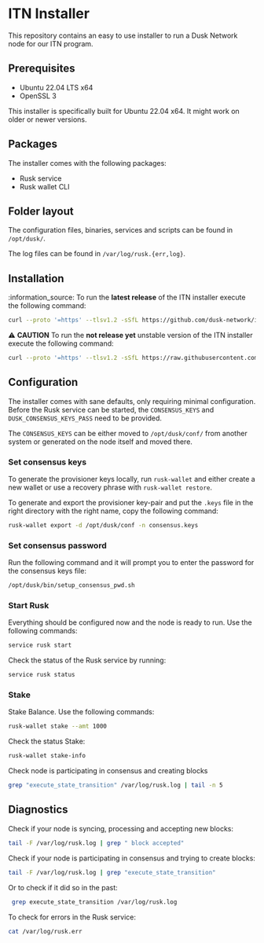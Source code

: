 # ITN Installer

This repository contains an easy to use installer to run a Dusk Network node for our ITN program.

## Prerequisites

* Ubuntu 22.04 LTS x64
* OpenSSL 3

This installer is specifically built for Ubuntu 22.04 x64. It might work on older or newer versions.

## Packages

The installer comes with the following packages:

* Rusk service
* Rusk wallet CLI

## Folder layout

The configuration files, binaries, services and scripts can be found in `/opt/dusk/`.

The log files can be found in `/var/log/rusk.{err,log}`.

## Installation

:information\_source: To run the **latest release** of the ITN installer execute the following command:

```sh
curl --proto '=https' --tlsv1.2 -sSfL https://github.com/dusk-network/itn-installer/releases/download/v0.1.0/itn-installer.sh | sudo sh
```

:warning: **CAUTION** To run the **not release yet** unstable version of the ITN installer execute the following command:

```sh
curl --proto '=https' --tlsv1.2 -sSfL https://raw.githubusercontent.com/dusk-network/itn-installer/main/itn-installer.sh | sudo sh
```

## Configuration

The installer comes with sane defaults, only requiring minimal configuration. Before the Rusk service can be started, the `CONSENSUS_KEYS` and `DUSK_CONSENSUS_KEYS_PASS` need to be provided.

The `CONSENSUS_KEYS` can be either moved to `/opt/dusk/conf/` from another system or generated on the node itself and moved there.

### Set consensus keys

To generate the provisioner keys locally, run `rusk-wallet` and either create a new wallet or use a recovery phrase with `rusk-wallet restore`.

To generate and export the provisioner key-pair and put the `.keys` file in the right directory with the right name, copy the following command:

```sh
rusk-wallet export -d /opt/dusk/conf -n consensus.keys
```

### Set consensus password

Run the following command and it will prompt you to enter the password for the consensus keys file:

```sh
/opt/dusk/bin/setup_consensus_pwd.sh
```

### Start Rusk

Everything should be configured now and the node is ready to run. Use the following commands:

```sh
service rusk start
```

Check the status of the Rusk service by running:

```sh
service rusk status
```

### Stake

Stake Balance. Use the following commands:

```sh
rusk-wallet stake --amt 1000
```

Check the status Stake:

```sh
rusk-wallet stake-info
```

Check node is participating in consensus and creating blocks

```sh
grep "execute_state_transition" /var/log/rusk.log | tail -n 5
```

## Diagnostics

Check if your node is syncing, processing and accepting new blocks:

```sh
tail -F /var/log/rusk.log | grep " block accepted"
```

Check if your node is participating in consensus and trying to create blocks:

```sh
tail -F /var/log/rusk.log | grep "execute_state_transition"
```

Or to check if it did so in the past:

```sh
 grep execute_state_transition /var/log/rusk.log
```

To check for errors in the Rusk service:

```sh
cat /var/log/rusk.err
```
